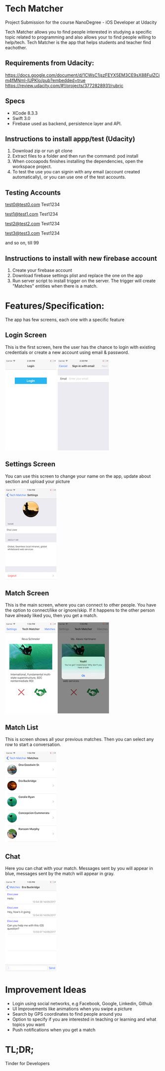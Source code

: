 # Tech Matcher
Project Submission for the course NanoDegree - iOS Developer at Udacity

Tech Matcher allows you to find people interested in studying a specific topic related to programming and also allows your to find people willing to help/tech. Tech Matcher is the app that helps students and teacher find eachother.

## Requirements from Udacity:
https://docs.google.com/document/d/1CWsC1jszFEYX5EM3CE9sX88FuIZCim4fMNml-lUPKlo/pub?embedded=true
https://review.udacity.com/#!/projects/3772828931/rubric

## Specs
- XCode 8.3.3
- Swift 3.0
- Firebase used as backend, persistence layer and API.

## Instructions to install appp/test (Udacity)
1. Download zip or run git clone
2. Extract files to a folder and then run the command:
pod install
3. When cocoapods finishes installing the dependencies, open the workspace project.
4. To test the use you can signin with any email (account created automatically), or you can use one of the test accounts.

## Testing Accounts

test0@test0.com
Test1234 

test1@test1.com
Test1234 

test2@test2.com
Test1234 

test3@test3.com
Test1234 

and so on, till 99

## Instructions to install with new firebase account
1. Create your firebase account
2. Download firebase settings plist and replace the one on the app
3. Run server script to install trigger on the server. The trigger will create "Matches" entities when there is a match.

# Features/Specification:
The app has few screens, each one with a specific feature

## Login Screen
This is the first screen, here the user has the chance to login with existing credentials or create a new account using email & password.

![](/Screenshots/01.png) ![](/Screenshots/02.png)

## Settings Screen
You can use this screen to change your name on the app, update about section and upload your picture

![](/Screenshots/04.png)

## Match Screen
This is the main screen, where you can connect to other people. You have the option to connect/like or ignore/skip. If it happens to the other person have already liked you, then you get a match.

![](/Screenshots/03_a.png) ![](/Screenshots/03_b.png)

## Match List
This is screen shows all your previous matches. Then you can select any row to start a conversation.

![](/Screenshots/05.png)

## Chat
Here you can chat with your match. Messages sent by you will appear in blue, messages sent by the match will appear in gray.

![](/Screenshots/06.png)


# Improvement Ideas
- Login using social networks, e.g Facebook, Google, Linkedin, Github
- UI Improvements like animations when you swipe a picture
- Search by GPS coordinates to find people around you
- Option to specify if you are interested in teaching or learning and what topics you want
- Push notifications when you get a match

# TL;DR;
Tinder for Developers
